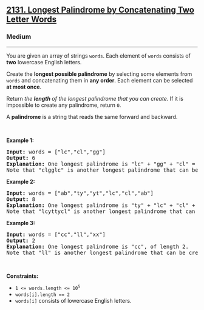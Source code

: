 <h2><a href="https://leetcode.com/problems/longest-palindrome-by-concatenating-two-letter-words/">2131. Longest Palindrome by Concatenating Two Letter Words</a></h2><h3>Medium</h3><hr><div><p>You are given an array of strings <code>words</code>. Each element of <code>words</code> consists of <strong>two</strong> lowercase English letters.</p>

<p>Create the <strong>longest possible palindrome</strong> by selecting some elements from <code>words</code> and concatenating them in <strong>any order</strong>. Each element can be selected <strong>at most once</strong>.</p>

<p>Return <em>the <strong>length</strong> of the longest palindrome that you can create</em>. If it is impossible to create any palindrome, return <code>0</code>.</p>

<p>A <strong>palindrome</strong> is a string that reads the same forward and backward.</p>

<p>&nbsp;</p>
<p><strong class="example">Example 1:</strong></p>

<pre><strong>Input:</strong> words = ["lc","cl","gg"]
<strong>Output:</strong> 6
<strong>Explanation:</strong> One longest palindrome is "lc" + "gg" + "cl" = "lcggcl", of length 6.
Note that "clgglc" is another longest palindrome that can be created.
</pre>

<p><strong class="example">Example 2:</strong></p>

<pre><strong>Input:</strong> words = ["ab","ty","yt","lc","cl","ab"]
<strong>Output:</strong> 8
<strong>Explanation:</strong> One longest palindrome is "ty" + "lc" + "cl" + "yt" = "tylcclyt", of length 8.
Note that "lcyttycl" is another longest palindrome that can be created.
</pre>

<p><strong class="example">Example 3:</strong></p>

<pre><strong>Input:</strong> words = ["cc","ll","xx"]
<strong>Output:</strong> 2
<strong>Explanation:</strong> One longest palindrome is "cc", of length 2.
Note that "ll" is another longest palindrome that can be created, and so is "xx".
</pre>

<p>&nbsp;</p>
<p><strong>Constraints:</strong></p>

<ul>
	<li><code>1 &lt;= words.length &lt;= 10<sup>5</sup></code></li>
	<li><code>words[i].length == 2</code></li>
	<li><code>words[i]</code> consists of lowercase English letters.</li>
</ul>
</div>